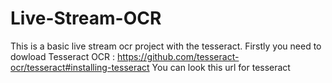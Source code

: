 # Live-Stream-OCR
This is a basic live stream ocr project  with the tesseract.
Firstly you need to dowload Tesseract OCR : https://github.com/tesseract-ocr/tesseract#installing-tesseract 
You can look this url for tesseract
